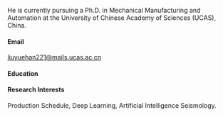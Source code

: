 


He is currently pursuing a Ph.D. in Mechanical Manufacturing and Automation at the University of Chinese Academy of Sciences (UCAS), China.

#### Email
liuyuehan221@mails.ucas.ac.cn

#### Education



#### Research Interests
Production Schedule, Deep Learning, Artificial Intelligence Seismology.

